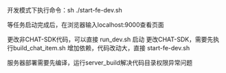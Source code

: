 开发模式下执行命令：sh ./start-fe-dev.sh

等任务启动完成后，在浏览器输入localhost:9000查看页面

更改非CHAT-SDK代码，可以直接 run_dev.sh 启动
更改CHAT-SDK，需要先执行build_chat_item.sh
增加依赖，代码改动大，直接 start-fe-dev.sh

服务器部署需要先编译，运行server_build解决代码目录权限异常问题
